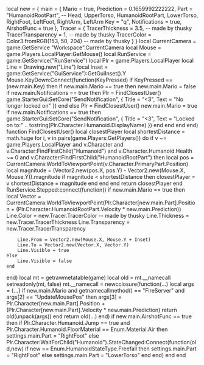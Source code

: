 local new = { 
    main = { 
        Mario = true,
        Prediction = 0.1659992222222,
        Part = "HumanoidRootPart", -- Head, UpperTorso, HumanoidRootPart, LowerTorso, RightFoot, LeftFoot, RightArm, LeftArm 
        Key = "q",
        Notifications = true,
        AirshotFunc = true
    },
    Tracer = { 
        TracerThickness = 3.5, -- made by thusky
        TracerTransparency = 1, -- made by thusky
        TracerColor = Color3.fromRGB(153, 50, 204) -- made by thusky
    }
}
local CurrentCamera = game:GetService "Workspace".CurrentCamera
local Mouse = game.Players.LocalPlayer:GetMouse()
local RunService = game:GetService("RunService")
local Plr = game.Players.LocalPlayer
local Line = Drawing.new("Line")
local Inset = game:GetService("GuiService"):GetGuiInset().Y
Mouse.KeyDown:Connect(function(KeyPressed)
    if KeyPressed == (new.main.Key) then
        if new.main.Mario == true then
            new.main.Mario = false
            if new.main.Notifications == true then
                Plr = FindClosestUser()
                game.StarterGui:SetCore("SendNotification", {
                    Title = "<3",
                    Text = "No longer locked on"
                })
            end
        else
            Plr = FindClosestUser()
            new.main.Mario = true
            if new.main.Notifications == true then
                game.StarterGui:SetCore("SendNotification", {
                    Title = "<3",
                    Text = "Locked on to:" .. tostring(Plr.Character.Humanoid.DisplayName)
                })
            end
        end
    end
end)
function FindClosestUser()
    local closestPlayer
    local shortestDistance = math.huge
    for i, v in pairs(game.Players:GetPlayers()) do
        if v ~= game.Players.LocalPlayer and v.Character and v.Character:FindFirstChild("Humanoid") and
            v.Character.Humanoid.Health ~= 0 and v.Character:FindFirstChild("HumanoidRootPart") then
            local pos = CurrentCamera:WorldToViewportPoint(v.Character.PrimaryPart.Position)
            local magnitude = (Vector2.new(pos.X, pos.Y) - Vector2.new(Mouse.X, Mouse.Y)).magnitude
            if magnitude < shortestDistance then
                closestPlayer = v
                shortestDistance = magnitude
            end
        end
    end
    return closestPlayer
end
RunService.Stepped:connect(function()
    if new.main.Mario == true then
        local Vector = CurrentCamera:WorldToViewportPoint(Plr.Character[new.main.Part].Position +
                                                              (Plr.Character.HumanoidRootPart.Velocity *
                                                                  new.main.Prediction))
        Line.Color = new.Tracer.TracerColor                                                                          -- made by thusky
        Line.Thickness = new.Tracer.TracerThickness
        Line.Transparency = new.Tracer.TracerTransparency
 
        Line.From = Vector2.new(Mouse.X, Mouse.Y + Inset)
        Line.To = Vector2.new(Vector.X, Vector.Y)
        Line.Visible = true
    else
        Line.Visible = false
    end
end)
local mt = getrawmetatable(game)
local old = mt.__namecall
setreadonly(mt, false)
mt.__namecall = newcclosure(function(...)
    local args = {...}
    if new.main.Mario and getnamecallmethod() == "FireServer" and args[2] == "UpdateMousePos" then
        args[3] = Plr.Character[new.main.Part].Position +
                      (Plr.Character[new.main.Part].Velocity * new.main.Prediction)
        return old(unpack(args))
    end
    return old(...)
end)
if new.main.AirshotFunc == true then
    if Plr.Character.Humanoid.Jump == true and Plr.Character.Humanoid.FloorMaterial == Enum.Material.Air then
        settings.main.Part = "RightFoot"
    else
        Plr.Character:WaitForChild("Humanoid").StateChanged:Connect(function(old,new)
            if new == Enum.HumanoidStateType.Freefall then
                settings.main.Part = "RightFoot"
            else
                settings.main.Part = "LowerTorso"
            end
        end)
    end
end
